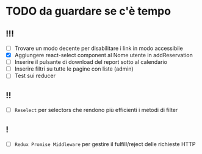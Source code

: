 # TODO da guardare se c'è tempo
## !!!
- [ ] Trovare un modo decente per disabilitare i link in modo accessibile
- [X] Aggiungere react-select component al Nome utente in addReservation
- [ ] Inserire il pulsante di download del report sotto al calendario
- [ ] Inserire filtri su tutte le pagine con liste (admin)
- [ ] Test sui reducer

## !!

- [ ] `Reselect` per selectors che rendono più efficienti i metodi di filter

## !

- [ ] `Redux Promise Middleware` per gestire il fulfill/reject delle richieste HTTP
